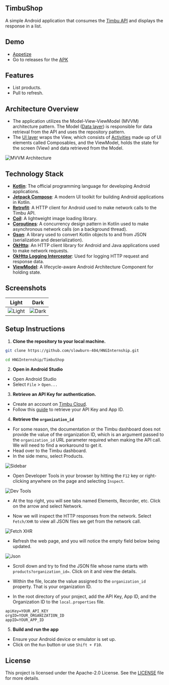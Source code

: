 ## TimbuShop
A simple Android application that consumes the [Timbu API](https://docs.timbu.cloud/api/intro) and displays the response in a list.

## Demo
- [Appetize](https://appetize.io/app/b_j6wju4c2hsenfvoin7ebbnfide)
- Go to releases for the [APK](https://github.com/slowburn-404/HNGInternship/releases/tag/v1.0.0)

## Features
- List products.
- Pull to refresh.

## Architecture Overview
- The application utilizes the Model-View-ViewModel (MVVM) architecture pattern. The Model ([Data layer](app/src/main/java/dev/borisochieng/timbushop/data/)) is responsible for data retrieval from the API and uses the repository pattern.
- The [UI layer](app/src/main/java/dev/borisochieng/timbushop/ui/) wraps the View, which consists of [Activities](https://developer.android.com/guide/components/activities/intro-activities) made up of UI elements called Composables, and the ViewModel, holds the state for the screen (View) and data retrieved from the Model.

![MVVM Architecture](screenshots/mvvm.webp)

## Technology Stack
- **[Kotlin](https://kotlinlang.org/)**: The official programming language for developing Android applications.
- **[Jetpack Compose](https://developer.android.com/develop/ui/compose)**: A modern UI toolkit for building Android applications in Kotlin.
- **[Retrofit](https://github.com/square/retrofit)**: A HTTP client for Android used to make network calls to the Timbu API.
- **[Coil](https://coil-kt.github.io/coil/)**: A lightweight image loading library.
- **[Coroutines](https://developer.android.com/kotlin/coroutines#:~:text=A%20coroutine%20is%20a%20concurrency,established%20concepts%20from%20other%20languages)**: A concurrency design pattern in Kotlin used to make asynchronous network calls (on a background thread).
- **[Gson](https://github.com/google/gson)**: A library used to convert Kotlin objects to and from JSON (serialization and deserialization).
- **[OkHttp](https://square.github.io/okhttp/)**: An HTTP client library for Android and Java applications used to make network requests.
- **[OkHttp Logging Interceptor](https://github.com/square/okhttp/tree/master/okhttp-logging-interceptor)**: Used for logging HTTP request and response data.
- **[ViewModel](https://developer.android.com/topic/libraries/architecture/viewmodel)**: A lifecycle-aware Android Architecture Component for holding state.

## Screenshots

| Light | Dark |
|:---:|:---:|
| ![Light](screenshots/light-products.jpg) | ![Dark](screenshots/dark-products.jpg) |

## Setup Instructions

1. **Clone the repository to your local machine.**
```bash
git clone https://github.com/slowburn-404/HNGInternship.git

cd HNGInternship/TimbuShop
```
2. **Open in Android Studio**
- Open Android Studio
- Select `File` > `Open...`

3. **Retrieve an API Key for authentication.**
- Create an account on [Timbu Cloud](http://timbu.cloud/).
- Follow this [guide](https://docs.timbu.cloud/api/Api-Keys/create-apikeys) to retrieve your API Key and App ID.

4. **Retrieve the `organization_id`**
- For some reason, the documentation or the Timbu dashboard does not provide the value of the organization ID, which is an argument passed to the `organization_id` URL parameter required when making the API call. We will need to find a workaround to get it.
- Head over to the Timbu dashboard.
- In the side menu, select Products.

![Sidebar](screenshots/sidebar.png)

- Open Developer Tools in your browser by hitting the `F12` key or right-clicking anywhere on the page and selecting `Inspect`.

![Dev Tools](screenshots/dev-tools.png)

- At the top right, you will see tabs named Elements, Recorder, etc. Click on the arrow and select Network.

- Now we will inspect the HTTP responses from the network. Select `Fetch/XHR` to view all JSON files we get from the network call.

![Fetch XHR](screenshots/fetch.png)

- Refresh the web page, and you will notice the empty field below being updated.

![Json](screenshots/jsons.png)

- Scroll down and try to find the JSON file whose name starts with `products?organization_id=`. Click on it and view the details.
- Within the file, locate the value assigned to the `organization_id` property. That is your organization ID.

- In the root directory of your project, add the API Key, App ID, and the Organization ID to the `local.properties` file.

```
apiKey=YOUR_API_KEY
orgID=YOUR_ORGANIZATION_ID
appID=YOUR_APP_ID
```
5. **Build and run the app**
- Ensure your Android device or emulator is set up.
- Click on the `Run` button or use `Shift + F10`.

## License
This project is licensed under the Apache-2.0 License. See the [LICENSE](../LICENSE) file for more details.

